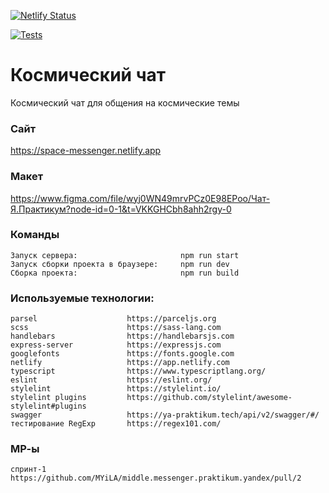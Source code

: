 [![Netlify Status](https://api.netlify.com/api/v1/badges/9e3de672-4504-4c7d-ba7a-1b99c623d48d/deploy-status)](https://app.netlify.com/sites/space-messenger/deploys)

[![Tests](https://github.com/MYiLA/middle.messenger.praktikum.yandex/actions/workflows/tests.yml/badge.svg)](https://github.com/MYiLA/middle.messenger.praktikum.yandex/actions/workflows/tests.yml)

# **Космический чат**

Космический чат для общения на космические темы

### **Сайт**

https://space-messenger.netlify.app

### **Макет**

https://www.figma.com/file/wyj0WN49mrvPCz0E98EPoo/Чат-Я.Практикум?node-id=0-1&t=VKKGHCbh8ahh2rgy-0

### **Команды**
```
Запуск сервера:                       npm run start
Запуск сборки проекта в браузере:     npm run dev
Сборка проекта:                       npm run build
```
### **Используемые технологии:**
```
parsel                    https://parceljs.org
scss                      https://sass-lang.com
handlebars                https://handlebarsjs.com
express-server            https://expressjs.com
googlefonts               https://fonts.google.com
netlify                   https://app.netlify.com
typescript                https://www.typescriptlang.org/
eslint                    https://eslint.org/
stylelint                 https://stylelint.io/
stylelint plugins         https://github.com/stylelint/awesome-stylelint#plugins
swagger                   https://ya-praktikum.tech/api/v2/swagger/#/
тестирование RegExp       https://regex101.com/

```
### **МР-ы**
```
спринт-1   https://github.com/MYiLA/middle.messenger.praktikum.yandex/pull/2
```
